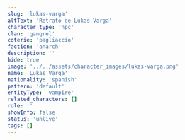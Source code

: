 ```yaml
---
slug: 'lukas-varga'
altText: 'Retrato de Lukas Varga'
character_type: 'npc'
clan: 'gangrel'
coterie: 'pagliaccio'
faction: 'anarch'
description: ''
hide: true
image: '../../assets/character_images/lukas-varga.png'
name: 'Lukas Varga'
nationality: 'spanish'
pattern: 'default'
entityType: 'vampire'
related_characters: []
role: ''
showInfo: false
status: 'unlive'
tags: []
---
```

